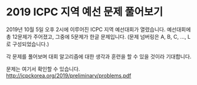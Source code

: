 # 2019 ICPC 지역 예선 문제 풀어보기

2019년 10월 5일 오후 2시에 이루어진 ICPC 지역 예선대회가 열렸습니다.
예선대회에 총 12문제가 주어졌고, 그중에 5문제가 한글 문제입니다.
(문제 넘버링은 A, B, C, ..., L로 구성되었습니다.)

각 문제를 풀어보며 대회 알고리즘에 대한 생각과 훈련을 할 수 있을 것이라 기대합니다.

문제는 여기서 확인할 수 있습니다.  http://icpckorea.org/2019/preliminary/problems.pdf
